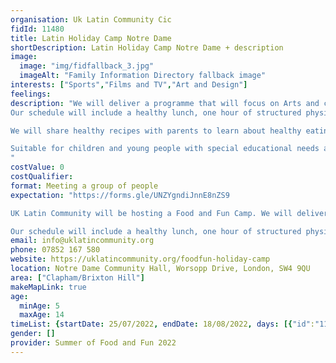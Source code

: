 ```yaml
---
organisation: Uk Latin Community Cic
fidId: 11480
title: Latin Holiday Camp Notre Dame
shortDescription: Latin Holiday Camp Notre Dame + description
image:
  image: "img/fidfallback_3.jpg"
  imageAlt: "Family Information Directory fallback image"
interests: ["Sports","Films and TV","Art and Design"]
feelings:
description: "We will deliver a programme that will focus on Arts and crafts, food and nutrition, sports and well-being. 
Our schedule will include a healthy lunch, one hour of structured physical activities such as dance and multi-sports, an hour of arts and crafts such as creating musical instruments out of recyclable materials, an hour of healthy eating awareness, as well as outdoor activities such as visiting the local city farm, visiting a local museum or a local attraction. 

We will share healthy recipes with parents to learn about healthy eating and put it into practice at home.

Suitable for children and young people with special educational needs and disabilities.
"
costValue: 0
costQualifier: 
format: Meeting a group of people
expectation: "https://forms.gle/UNZYgndiJnnE8nZS9

UK Latin Community will be hosting a Food and Fun Camp. We will deliver a programme focused on Arts and crafts, food and nutrition, multi-sports and well-being. 

Our schedule will include a healthy lunch, one hour of structured physical activities such as dance and multi-sports, an hour of arts and crafts such as creating musical instruments out of recyclable materials, an hour of healthy eating awareness, as well as outdoor activities such as visiting the local city farm, visiting a local museum or a local attraction."
email: info@uklatincommunity.org
phone: 07852 167 580
website: https://uklatincommunity.org/foodfun-holiday-camp
location: Notre Dame Community Hall, Worsopp Drive, London, SW4 9QU
area: ["Clapham/Brixton Hill"]
makeMapLink: true
age:
  minAge: 5
  maxAge: 14
timeList: {startDate: 25/07/2022, endDate: 18/08/2022, days: [{"id":"11480","fis_provider_name":"Latin Holiday Camp Notre Dame","day":"Monday","start_time":"10:00 AM","end_time":"2:00 PM"},{"id":"11480","fis_provider_name":"Latin Holiday Camp Notre Dame","day":"Tuesday","start_time":"10:00 AM","end_time":"2:00 PM"},{"id":"11480","fis_provider_name":"Latin Holiday Camp Notre Dame","day":"Wednesday","start_time":"10:00 AM","end_time":"2:00 PM"},{"id":"11480","fis_provider_name":"Latin Holiday Camp Notre Dame","day":"Thursday","start_time":"10:00 AM","end_time":"2:00 PM"}] }
gender: []
provider: Summer of Food and Fun 2022
---
```



